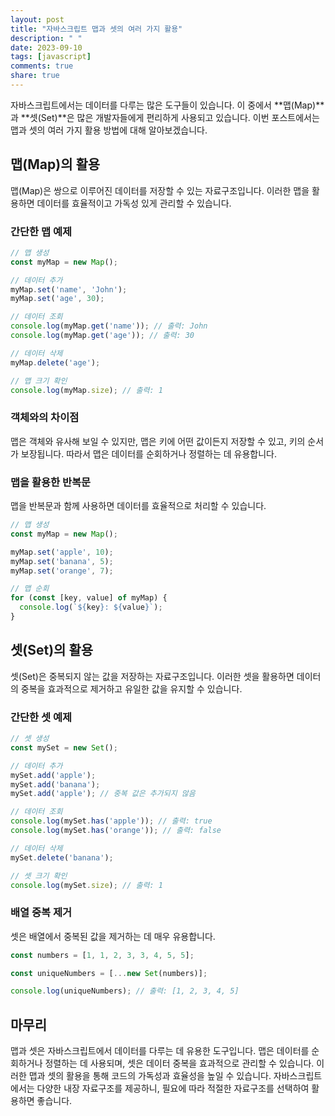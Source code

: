 ```yaml
---
layout: post
title: "자바스크립트 맵과 셋의 여러 가지 활용"
description: " "
date: 2023-09-10
tags: [javascript]
comments: true
share: true
---
```


자바스크립트에서는 데이터를 다루는 많은 도구들이 있습니다. 이 중에서 **맵(Map)**과 **셋(Set)**은 많은 개발자들에게 편리하게 사용되고 있습니다. 이번 포스트에서는 맵과 셋의 여러 가지 활용 방법에 대해 알아보겠습니다.

## 맵(Map)의 활용

맵(Map)은 쌍으로 이루어진 데이터를 저장할 수 있는 자료구조입니다. 이러한 맵을 활용하면 데이터를 효율적이고 가독성 있게 관리할 수 있습니다.

### 간단한 맵 예제

```javascript
// 맵 생성
const myMap = new Map();

// 데이터 추가
myMap.set('name', 'John');
myMap.set('age', 30);

// 데이터 조회
console.log(myMap.get('name')); // 출력: John
console.log(myMap.get('age')); // 출력: 30

// 데이터 삭제
myMap.delete('age');

// 맵 크기 확인
console.log(myMap.size); // 출력: 1
```

### 객체와의 차이점

맵은 객체와 유사해 보일 수 있지만, 맵은 키에 어떤 값이든지 저장할 수 있고, 키의 순서가 보장됩니다. 따라서 맵은 데이터를 순회하거나 정렬하는 데 유용합니다.

### 맵을 활용한 반복문

맵을 반복문과 함께 사용하면 데이터를 효율적으로 처리할 수 있습니다. 

```javascript
// 맵 생성
const myMap = new Map();

myMap.set('apple', 10);
myMap.set('banana', 5);
myMap.set('orange', 7);

// 맵 순회
for (const [key, value] of myMap) {
  console.log(`${key}: ${value}`);
}
```

## 셋(Set)의 활용

셋(Set)은 중복되지 않는 값을 저장하는 자료구조입니다. 이러한 셋을 활용하면 데이터의 중복을 효과적으로 제거하고 유일한 값을 유지할 수 있습니다.

### 간단한 셋 예제

```javascript
// 셋 생성
const mySet = new Set();

// 데이터 추가
mySet.add('apple');
mySet.add('banana');
mySet.add('apple'); // 중복 값은 추가되지 않음

// 데이터 조회
console.log(mySet.has('apple')); // 출력: true
console.log(mySet.has('orange')); // 출력: false

// 데이터 삭제
mySet.delete('banana');

// 셋 크기 확인
console.log(mySet.size); // 출력: 1
```

### 배열 중복 제거

셋은 배열에서 중복된 값을 제거하는 데 매우 유용합니다. 

```javascript
const numbers = [1, 1, 2, 3, 3, 4, 5, 5];

const uniqueNumbers = [...new Set(numbers)];

console.log(uniqueNumbers); // 출력: [1, 2, 3, 4, 5]
```

## 마무리

맵과 셋은 자바스크립트에서 데이터를 다루는 데 유용한 도구입니다. 맵은 데이터를 순회하거나 정렬하는 데 사용되며, 셋은 데이터 중복을 효과적으로 관리할 수 있습니다. 이러한 맵과 셋의 활용을 통해 코드의 가독성과 효율성을 높일 수 있습니다. 자바스크립트에서는 다양한 내장 자료구조를 제공하니, 필요에 따라 적절한 자료구조를 선택하여 활용하면 좋습니다.